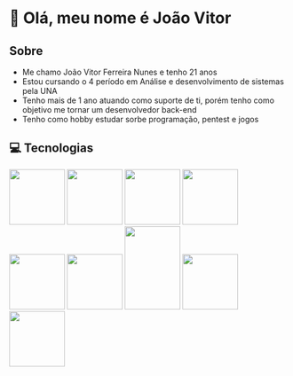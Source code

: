 <h1>👋 Olá, meu nome é João Vitor</h1> 

<h2>Sobre</h2>

<ul>
  <li>Me chamo João Vitor Ferreira Nunes e tenho 21 anos</li>
  <li>Estou cursando o 4 período em Análise e desenvolvimento de sistemas pela UNA</li>
  <li>Tenho mais de 1 ano atuando como suporte de ti, porém tenho como objetivo me tornar um desenvolvedor back-end</li>
  <li>Tenho como hobby estudar sorbe programação, pentest e jogos</li>
</ul>

<h2>💻 Tecnologias</h2> 

<img src="https://cdn.jsdelivr.net/gh/devicons/devicon/icons/nodejs/nodejs-original-wordmark.svg" height=100px width=100px/>
<img src="https://cdn.jsdelivr.net/gh/devicons/devicon/icons/javascript/javascript-original.svg" height=100px width=100px/>
<img src="https://cdn.jsdelivr.net/gh/devicons/devicon/icons/express/express-original-wordmark.svg" height=100px width=100px/>
<img src="https://cdn.jsdelivr.net/gh/devicons/devicon/icons/html5/html5-original.svg" height=100px width=100px/>       
<img src="https://cdn.jsdelivr.net/gh/devicons/devicon/icons/css3/css3-original.svg" height=100px width=100px/>
<img src="https://cdn.jsdelivr.net/gh/devicons/devicon/icons/mysql/mysql-original-wordmark.svg" height=100px width=100px/>
<img src="https://cdn.jsdelivr.net/gh/devicons/devicon/icons/sequelize/sequelize-original-wordmark.svg" height=150px width=100px/>
<img src="https://cdn.jsdelivr.net/gh/devicons/devicon/icons/bootstrap/bootstrap-original-wordmark.svg" height=100px width=100px/>  
<img src="https://cdn.jsdelivr.net/gh/devicons/devicon/icons/git/git-original-wordmark.svg" height=100px width=100px/>


